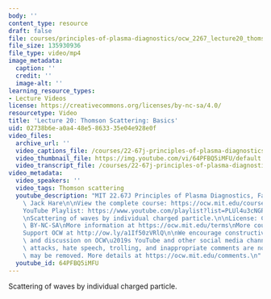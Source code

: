 ```yaml
---
body: ''
content_type: resource
draft: false
file: courses/principles-of-plasma-diagnostics/ocw_2267_lecture20_thomson_scattering_1_360p_16_9.mp4
file_size: 135930936
file_type: video/mp4
image_metadata:
  caption: ''
  credit: ''
  image-alt: ''
learning_resource_types:
- Lecture Videos
license: https://creativecommons.org/licenses/by-nc-sa/4.0/
resourcetype: Video
title: 'Lecture 20: Thomson Scattering: Basics'
uid: 02738b6e-a0a4-48e5-8633-35e04e928e0f
video_files:
  archive_url: ''
  video_captions_file: /courses/22-67j-principles-of-plasma-diagnostics-fall-2023/1CKb3Fy0Z4ij4VoR9iUOd08EW-ip2Baji_transcript.webvtt
  video_thumbnail_file: https://img.youtube.com/vi/64PFBQ5iMFU/default.jpg
  video_transcript_file: /courses/22-67j-principles-of-plasma-diagnostics-fall-2023/1CKb3Fy0Z4ij4VoR9iUOd08EW-ip2Baji_transcript.pdf
video_metadata:
  video_speakers: ''
  video_tags: Thomson scattering
  youtube_description: "MIT 22.67J Principles of Plasma Diagnostics, Fall 2023\nInstructor:\
    \ Jack Hare\n\nView the complete course: https://ocw.mit.edu/courses/22-67j-principles-of-plasma-diagnostics-fall-2023/\n\
    YouTube Playlist: https://www.youtube.com/playlist?list=PLUl4u3cNGP61wK-NwYKZMuABl_eHBmhu4\n\
    \nScattering of waves by individual charged particle.\n\nLicense: Creative Commons\
    \ BY-NC-SA\nMore information at https://ocw.mit.edu/terms\nMore courses at https://ocw.mit.edu\n\
    Support OCW at http://ow.ly/a1If50zVRlQ\n\nWe encourage constructive comments\
    \ and discussion on OCW\u2019s YouTube and other social media channels. Personal\
    \ attacks, hate speech, trolling, and inappropriate comments are not allowed and\
    \ may be removed. More details at https://ocw.mit.edu/comments.\n"
  youtube_id: 64PFBQ5iMFU
---
```

Scattering of waves by individual charged particle.